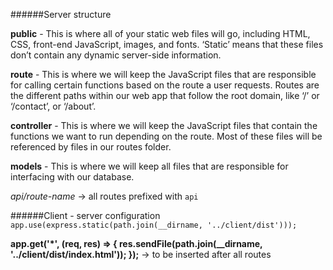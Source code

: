 ######Server structure

**public** - This is where all of your static web files will go, including HTML, CSS, front-end JavaScript, images, and fonts. ‘Static’ means that these files don’t contain any dynamic server-side information.

**route** - This is where we will keep the JavaScript files that are responsible for calling certain functions based on the route a user requests. Routes are the different paths within our web app that follow the root domain, like ‘/’ or ‘/contact’, or ‘/about’.

**controller** - This is where we will keep the JavaScript files that contain the functions we want to run depending on the route. Most of these files will be referenced by files in our routes folder.

**models** - This is where we will keep all files that are responsible for interfacing with our database.

*api/route-name* -> all routes prefixed with `api`

######Client - server configuration
`app.use(express.static(path.join(__dirname, '../client/dist')));`

**app.get('*', (req, res) => {
  res.sendFile(path.join(__dirname, '../client/dist/index.html'));
});** -> to be inserted after all routes
